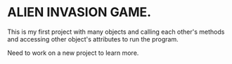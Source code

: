 # ALIEN INVASION GAME.

This is my first project with many objects and calling each other's methods and accessing other object's attributes to run the program.

Need to work on a new project to learn more.
